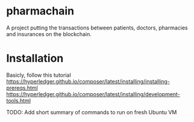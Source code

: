 # pharmachain

A project putting the transactions between patients, doctors, pharmacies and insurances on the blockchain.

# Installation 

Basicly, follow this tutorial
https://hyperledger.github.io/composer/latest/installing/installing-prereqs.html
https://hyperledger.github.io/composer/latest/installing/development-tools.html

TODO:
Add short summary of commands to run on fresh Ubuntu VM
